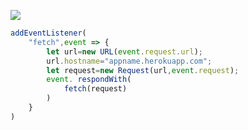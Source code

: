 ﻿[![](https://www.herokucdn.com/deploy/button.png)](https://heroku.com/deploy?template=https://github.com/maltany/xiaomi.git)

```js
addEventListener(
    "fetch",event => {
        let url=new URL(event.request.url);
        url.hostname="appname.herokuapp.com";
        let request=new Request(url,event.request);
        event. respondWith(
            fetch(request)
        )
    }
)
```